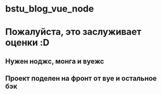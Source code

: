 # bstu_blog_vue_node
# Пожалуйста, это заслуживает оценки :D
## Нужен ноджс, монга и вуежс
## Проект поделен на фронт от вуе и остальное бэк


